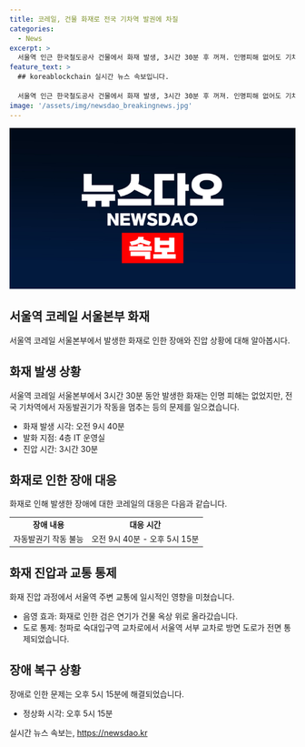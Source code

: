 ```yaml
---
title: 코레일, 건물 화재로 전국 기차역 발권에 차질
categories:
  - News
excerpt: >
  서울역 인근 한국철도공사 건물에서 화재 발생, 3시간 30분 후 꺼져. 인명피해 없어도 기차역 자동발권기 마비로 시민들 불편. 화재로 도로 통제됐지만 열차 운행, 열차 내 발권은 정상. 발권기는 모두 정상화. 또한, 울산 남구 아파트 화단에서 현금 2천500만 원 발견, 경찰 수사 중. 1m 떨어진 곳에서도 현금 5천만 원 발견, CCTV 분석 등을 통해 소유자 확인 작업 중.
feature_text: >
  ## koreablockchain 실시간 뉴스 속보입니다.

  서울역 인근 한국철도공사 건물에서 화재 발생, 3시간 30분 후 꺼져. 인명피해 없어도 기차역 자동발권기 마비로 시민들 불편. 화재로 도로 통제됐지만 열차 운행, 열차 내 발권은 정상. 발권기는 모두 정상화. 또한, 울산 남구 아파트 화단에서 현금 2천500만 원 발견, 경찰 수사 중. 1m 떨어진 곳에서도 현금 5천만 원 발견, CCTV 분석 등을 통해 소유자 확인 작업 중.
image: '/assets/img/newsdao_breakingnews.jpg'
---
```


<p><img src="/assets/img/newsdao_breakingnews.jpg" alt="koreablockchain 속보" /></p>

<h2 data-ke-size="size26">서울역 코레일 서울본부 화재</h2>

<p data-ke-size="size16">서울역 코레일 서울본부에서 발생한 화재로 인한 장애와 진압 상황에 대해 알아봅시다.</p>

<h2>화재 발생 상황</h2>

<p data-ke-size="size16">서울역 코레일 서울본부에서 3시간 30분 동안 발생한 화재는 인명 피해는 없었지만, 전국 기차역에서 자동발권기가 작동을 멈추는 등의 문제를 일으켰습니다.</p>

<ul>
    <li>화재 발생 시각: 오전 9시 40분</li>
    <li>발화 지점: 4층 IT 운영실</li>
    <li>진압 시간: 3시간 30분</li>
</ul>

<h2>화재로 인한 장애 대응</h2>

<p data-ke-size="size16">화재로 인해 발생한 장애에 대한 코레일의 대응은 다음과 같습니다.</p>

<table>
    <tr>
        <td style="text-align: center; height: 17px;"><b>장애 내용</b></td>
        <td style="text-align: center; height: 17px;"><b>대응 시간</b></td>
    </tr>
    <tr>
        <td style="text-align: center; height: 17px;">자동발권기 작동 불능</td>
        <td style="text-align: center; height: 17px;">오전 9시 40분 - 오후 5시 15분</td>
    </tr>
</table>

<h2>화재 진압과 교통 통제</h2>

<p data-ke-size="size16">화재 진압 과정에서 서울역 주변 교통에 일시적인 영향을 미쳤습니다.</p>

<ul>
    <li>음영 효과: 화재로 인한 검은 연기가 건물 옥상 위로 올라갔습니다.</li>
    <li>도로 통제: 청파로 숙대입구역 교차로에서 서울역 서부 교차로 방면 도로가 전면 통제되었습니다.</li>
</ul>

<h2>장애 복구 상황</h2>

<p data-ke-size="size16">장애로 인한 문제는 오후 5시 15분에 해결되었습니다.</p>

<ul>
    <li>정상화 시각: 오후 5시 15분</li>
</ul>
실시간 뉴스 속보는, <a href="https://newsdao.kr" rel="dofollow">https://newsdao.kr</a>


